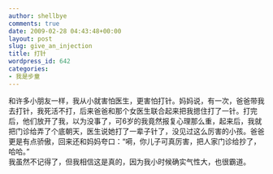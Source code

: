 ```yaml
---
author: shellbye
comments: true
date: 2009-02-28 04:43:48+00:00
layout: post
slug: give_an_injection
title: 打针
wordpress_id: 642
categories:
- 我是步童
---
```


和许多小朋友一样，我从小就害怕医生，更害怕打针。妈妈说，有一次，爸爸带我去打针，我死活不打，后来爸爸和那个女医生联合起来把我摁住打了一针。打完后，他们放开了我，以为没事了，可6岁的我竟然报复心理那么重，起来后，我就把门诊给弄了个底朝天，医生说她打了一辈子针了，没见过这么厉害的小孩。爸爸更是有点骄傲，回来还和妈妈夸口：“嗬，你儿子可真厉害，把人家门诊给抄了，哈哈。”  
我虽然不记得了，但我相信这是真的，因为我小时候确实气性大，也很霸道。
